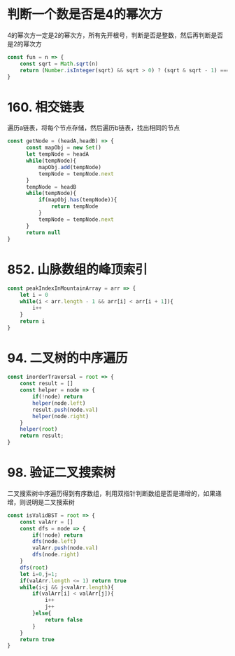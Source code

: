 # 判断一个数是否是4的幂次方

4的幂次方一定是2的幂次方，所有先开根号，判断是否是整数，然后再判断是否是2的幂次方
```js
const fun = n => {
    const sqrt = Math.sqrt(n)
    return (Number.isInteger(sqrt) && sqrt > 0) ? (sqrt & sqrt - 1) === 0 : false 
}
```

# 160. 相交链表  

遍历a链表，将每个节点存储，然后遍历b链表，找出相同的节点
```js
const getNode = (headA,headB) => {
      const mapObj = new Set()
      let tempNode = headA
      while(tempNode){
          mapObj.add(tempNode)
          tempNode = tempNode.next
      }
      tempNode = headB
      while(tempNode){
          if(mapObj.has(tempNode)){
              return tempNode
          }
          tempNode = tempNode.next
      }
      return null
}
```

# 852. 山脉数组的峰顶索引  
```js
const peakIndexInMountainArray = arr => {
    let i = 0
    while(i < arr.length - 1 && arr[i] < arr[i + 1]){
        i++
    }
    return i
}
```

# 94. 二叉树的中序遍历
```js
const inorderTraversal = root => {
    const result = []
    const helper = node => {
        if(!node) return
        helper(node.left)
        result.push(node.val)
        helper(node.right)
    }
    helper(root)
    return result;
}
```


# 98. 验证二叉搜索树

二叉搜索树中序遍历得到有序数组，利用双指针判断数组是否是递增的，如果递增，则说明是二叉搜索树
```js
const isValidBST = root => {
    const valArr = []
    const dfs = node => {
        if(!node) return
        dfs(node.left)
        valArr.push(node.val)
        dfs(node.right)
    }
    dfs(root)
    let i=0,j=1;
    if(valArr.length <= 1) return true
    while(i<j && j<valArr.length){
        if(valArr[i] < valArr[j]){
            i++
            j++
        }else{
            return false
        }
    }
    return true
}
```